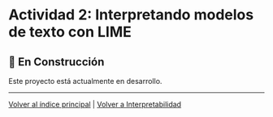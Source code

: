 # Actividad 2: Interpretando modelos de texto con LIME

## 🚧 En Construcción

Este proyecto está actualmente en desarrollo.

---

[Volver al índice principal](../../README.md) | [Volver a Interpretabilidad](../README.md)
